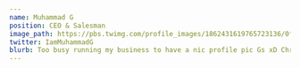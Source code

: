 ```yaml
---
name: Muhammad G
position: CEO & Salesman
image_path: https://pbs.twimg.com/profile_images/1862431619765723136/0fnMl_ZU_400x400.jpg
twitter: IamMuhammadG
blurb: Too busy running my business to have a nic profile pic Gs xD Christian Btw
---
```

